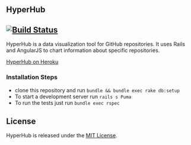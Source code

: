 ## HyperHub
[![Build Status](https://travis-ci.org/treyx/hyperhub.svg?branch=configuration)](https://travis-ci.org/treyx/hyperhub)
------------

HyperHub is
a data visualization tool for GitHub repositories. It uses Rails and AngularJS to chart information about specific repositories.

[HyperHub on Heroku](https://hyperhub.herokuapp.com/)


### Installation Steps

* clone this repository and run `bundle && bundle exec rake db:setup`
* To start a development server run `rails s Puma`
* To run the tests just run `bundle exec rspec`

## License

HyperHub is released under the [MIT License](http://www.opensource.org/licenses/MIT).
